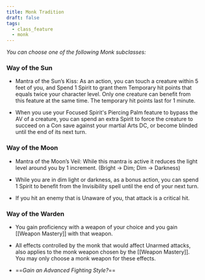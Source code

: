 ```yaml
---
title: Monk Tradition
draft: false
tags:
  - class_feature
  - monk
---
```

*You can choose one of the following Monk subclasses:*

### Way of the Sun

- Mantra of the Sun’s Kiss: As an action, you can touch a creature within 5 feet of you, and Spend 1 Spirit to grant them Temporary hit points that equals twice your character level. Only one creature can benefit from this feature at the same time. The temporary hit points last for 1 minute.

- When you use your Focused Spirit's Piercing Palm feature to bypass the AV of a creature, you can spend an extra Spirit to force the creature to succeed on a Con save against your martial Arts DC, or become blinded until the end of its next turn.

### Way of the Moon

- Mantra of the Moon’s Veil: While this mantra is active it reduces the light level around you by 1 increment. (Bright → Dim; Dim → Darkness)

- While you are in dim light or darkness, as a bonus action, you can spend 1 Spirit to benefit from the Invisibility spell until the end of your next turn.

- If you hit an enemy that is Unaware of you, that attack is a critical hit.

### Way of the Warden

- You gain proficiency with a weapon of your choice and you gain [[Weapon Mastery]] with that weapon.

- All effects controlled by the monk that would affect Unarmed attacks, also applies to the monk weapon chosen by the [[Weapon Mastery]]. You may only choose a monk weapon for these effects.

- ==*Gain an Advanced Fighting Style?*==